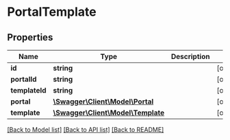 # PortalTemplate

## Properties
Name | Type | Description | Notes
------------ | ------------- | ------------- | -------------
**id** | **string** |  | [optional] 
**portalId** | **string** |  | [optional] 
**templateId** | **string** |  | [optional] 
**portal** | [**\Swagger\Client\Model\Portal**](Portal.md) |  | [optional] 
**template** | [**\Swagger\Client\Model\Template**](Template.md) |  | [optional] 

[[Back to Model list]](../README.md#documentation-for-models) [[Back to API list]](../README.md#documentation-for-api-endpoints) [[Back to README]](../README.md)


